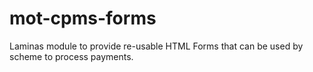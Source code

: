 # mot-cpms-forms
Laminas module to provide re-usable HTML Forms that can be used by scheme to process payments.
